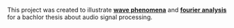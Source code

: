This project was created to illustrate [**wave phenomena**](wave.html) and [**fourier analysis**](fourier.html) for a bachlor thesis about audio signal processing.
